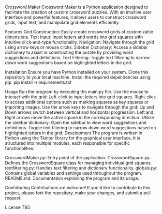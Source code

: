 Crossword Maker
Crossword Maker is a Python application designed to facilitate the creation of custom crossword puzzles. With an intuitive user interface and powerful features, it allows users to construct crossword grids, input text, and manipulate grid elements efficiently.

Features
Grid Construction: Easily create crossword grids of customizable dimensions.
Text Input: Input letters and words into grid squares with intuitive click-and-type functionality.
Navigation: Navigate through the grid using arrow keys or mouse clicks.
Sidebar Dictionary: Access a sidebar dictionary to assist in constructing the puzzle by providing word suggestions and definitions.
Text Filtering: Toggle text filtering to narrow down word suggestions based on highlighted letters in the grid.

Installation
Ensure you have Python installed on your system.
Clone this repository to your local machine.
Install the required dependencies using pip:
pip install -r requirements.txt

Usage
Run the program by executing the main.py file.
Use the mouse to interact with the grid:
Left-click to input letters into grid squares.
Right-click to access additional options such as marking squares as key squares or importing images.
Use the arrow keys to navigate through the grid:
Up and Down arrows switch between vertical and horizontal progression.
Left and Right arrows move the active square in the corresponding direction.
Utilize the sidebar dictionary:
Open the sidebar to view word suggestions and definitions.
Toggle text filtering to narrow down word suggestions based on highlighted letters in the grid.
Development
The program is written in Python using the Tkinter library for the graphical user interface. It is structured into multiple modules, each responsible for specific functionalities:

CrosswordMaker.py: Entry point of the application.
CrosswordSquare.py: Defines the CrosswordSquare class for managing individual grid squares.
textfiltering.py: Handles text filtering and dictionary functionality.
globals.py: Contains global variables and settings used throughout the program.
README.md: Documentation explaining the program and its usage.

Contributing
Contributions are welcome! If you'd like to contribute to this project, please fork the repository, make your changes, and submit a pull request.

License
TBD